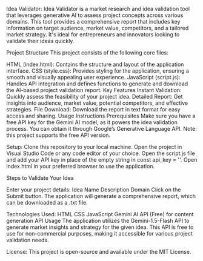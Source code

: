 Idea Validator:
Idea Validator is a market research and idea validation tool that leverages generative AI to assess project concepts across various domains. This tool provides a comprehensive report that includes key information on target audience, market value, competitors, and a tailored market strategy. It's ideal for entrepreneurs and innovators looking to validate their ideas quickly.

Project Structure
This project consists of the following core files:

HTML (index.html): Contains the structure and layout of the application interface.
CSS (style.css): Provides styling for the application, ensuring a smooth and visually appealing user experience.
JavaScript (script.js): Handles API integration and defines functions to generate and download the AI-based project validation report.
Key Features
Instant Validation: Quickly assess the feasibility of your project idea.
Detailed Report: Get insights into audience, market value, potential competitors, and effective strategies.
File Download: Download the report in text format for easy access and sharing.
Usage Instructions
Prerequisites
Make sure you have a free API key for the Gemini AI model, as it powers the idea validation process. You can obtain it through Google’s Generative Language API. Note: this project supports the free API version.

Setup:
Clone this repository to your local machine.
Open the project in Visual Studio Code or any code editor of your choice.
Open the script.js file and add your API key in place of the empty string in const api_key = ''.
Open index.html in your preferred browser to use the application.

Steps to Validate Your Idea

Enter your project details:
Idea Name
Description
Domain
Click on the Submit button.
The application will generate a comprehensive report, which can be downloaded as a .txt file.

Technologies Used:
HTML
CSS
JavaScript
Gemini AI API (Free) for content generation
API Usage
The application utilizes the Gemini-1.5-Flash API to generate market insights and strategy for the given idea. This API is free to use for non-commercial purposes, making it accessible for various project validation needs.


License:
This project is open-source and available under the MIT License.